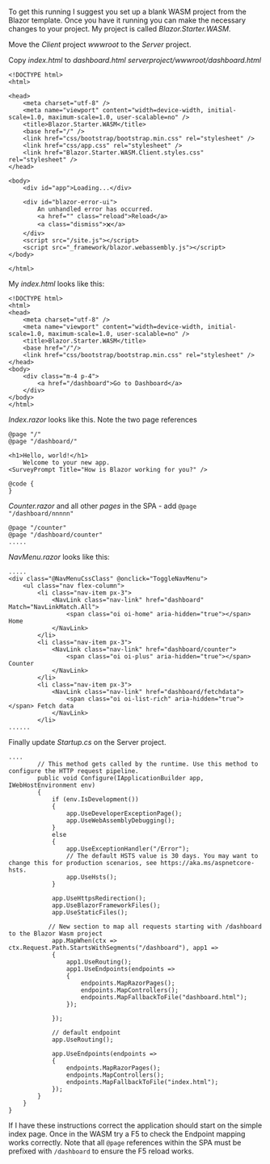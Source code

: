 ﻿To get this running I suggest you set up a blank WASM project from the Blazor template.  Once you have it running you can make the necessary changes to your project.  My project is called *Blazor.Starter.WASM*.

Move the *Client* project *wwwroot* to the *Server* project.

Copy *index.html* to *dashboard.html*
*serverproject/wwwroot/dashboard.html*

```
<!DOCTYPE html>
<html>

<head>
    <meta charset="utf-8" />
    <meta name="viewport" content="width=device-width, initial-scale=1.0, maximum-scale=1.0, user-scalable=no" />
    <title>Blazor.Starter.WASM</title>
    <base href="/" />
    <link href="css/bootstrap/bootstrap.min.css" rel="stylesheet" />
    <link href="css/app.css" rel="stylesheet" />
    <link href="Blazor.Starter.WASM.Client.styles.css" rel="stylesheet" />
</head>

<body>
    <div id="app">Loading...</div>

    <div id="blazor-error-ui">
        An unhandled error has occurred.
        <a href="" class="reload">Reload</a>
        <a class="dismiss">🗙</a>
    </div>
    <script src="/site.js"></script>
    <script src="_framework/blazor.webassembly.js"></script>
</body>

</html>
```

My *index.html* looks like this:

```
<!DOCTYPE html>
<html>
<head>
    <meta charset="utf-8" />
    <meta name="viewport" content="width=device-width, initial-scale=1.0, maximum-scale=1.0, user-scalable=no" />
    <title>Blazor.Starter.WASM</title>
    <base href="/"/>
    <link href="css/bootstrap/bootstrap.min.css" rel="stylesheet" />
</head>
<body>
    <div class="m-4 p-4">
        <a href="/dashboard">Go to Dashboard</a>
    </div>
</body>
</html>
```

*Index.razor* looks like this.  Note the two page references

```
@page "/"
@page "/dashboard/"

<h1>Hello, world!</h1>
    Welcome to your new app.
<SurveyPrompt Title="How is Blazor working for you?" />

@code {
}
```

*Counter.razor* and all other *pages* in the SPA - add `@page "/dashboard/nnnnn"`

```
@page "/counter"
@page "/dashboard/counter"
.....
```

*NavMenu.razor* looks like this:

```
.....
<div class="@NavMenuCssClass" @onclick="ToggleNavMenu">
    <ul class="nav flex-column">
        <li class="nav-item px-3">
            <NavLink class="nav-link" href="dashboard" Match="NavLinkMatch.All">
                <span class="oi oi-home" aria-hidden="true"></span> Home
            </NavLink>
        </li>
        <li class="nav-item px-3">
            <NavLink class="nav-link" href="dashboard/counter">
                <span class="oi oi-plus" aria-hidden="true"></span> Counter
            </NavLink>
        </li>
        <li class="nav-item px-3">
            <NavLink class="nav-link" href="dashboard/fetchdata">
                <span class="oi oi-list-rich" aria-hidden="true"></span> Fetch data
            </NavLink>
        </li>
......
```

Finally update *Startup.cs* on the Server project.

```
....
        // This method gets called by the runtime. Use this method to configure the HTTP request pipeline.
        public void Configure(IApplicationBuilder app, IWebHostEnvironment env)
        {
            if (env.IsDevelopment())
            {
                app.UseDeveloperExceptionPage();
                app.UseWebAssemblyDebugging();
            }
            else
            {
                app.UseExceptionHandler("/Error");
                // The default HSTS value is 30 days. You may want to change this for production scenarios, see https://aka.ms/aspnetcore-hsts.
                app.UseHsts();
            }

            app.UseHttpsRedirection();
            app.UseBlazorFrameworkFiles();
            app.UseStaticFiles();

           // New section to map all requests starting with /dashboard to the Blazor Wasm project
            app.MapWhen(ctx => ctx.Request.Path.StartsWithSegments("/dashboard"), app1 =>
            {
                app1.UseRouting();
                app1.UseEndpoints(endpoints =>
                {
                    endpoints.MapRazorPages();
                    endpoints.MapControllers();
                    endpoints.MapFallbackToFile("dashboard.html");
                });

            });

            // default endpoint
            app.UseRouting();

            app.UseEndpoints(endpoints =>
            {
                endpoints.MapRazorPages();
                endpoints.MapControllers();
                endpoints.MapFallbackToFile("index.html");
            });
        }
    }
}
```

If I have these instructions correct the application should start on the simple index page.  Once in the WASM try a F5 to check the Endpoint mapping works correctly.  Note that all `@page` references within the SPA must be prefixed with `/dashboard` to ensure the F5 reload works. 
